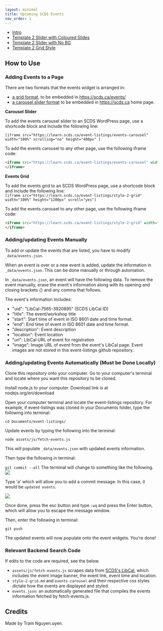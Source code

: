```yaml
---
layout: minimal
title: Upcoming SCDS Events
nav_order: 1 
---
```


- <a href="index">Intro</a>
- <a href="style-2">Template 2 Slider with Coloured Slides</a>
- <a href="events-carousel">Template 2 Slider with No BG</a>
- <a href="style-2-grid">Template 2 Grid Style</a>

## How to Use

### Adding Events to a Page

There are two formats that the events widget is arranged in:

- [a grid format]("style-2-grid"), to be embedded in https://scds.ca/events/
- [a carousel slider format]("events-carousel") to be embedded in https://scds.ca home page.

**Carousel Slider**

To add the events carousel slider to an SCDS WordPress page, use a shortcode block and include the following line:  

```[iframe src="https://learn.scds.ca/event-listings/events-carousel" width="100%" scrolling="no" height="400px" ]```

To add the events carousel to any other page, use the following iframe code:  
```html
<iframe src="https://learn.scds.ca/event-listings/events-carousel" width="100%" scrolling"yes" height="400px">
</iframe>
```

**Events Grid**

To add the events grid to an SCDS WordPress page, use a shortcode block and include the following line:  
```[iframe src="https://learn.scds.ca/event-listings/style-2-grid" width="100%" height="1200px" scroll="yes"]```

To add the events carousel to any other page, use the following iframe code:  
```html
<iframe src="https://learn.scds.ca/event-listings/style-2-grid" width="100%" scrolling"yes" height="1200px">
</iframe>
```


### Adding/updating Events Manually

To add or update the events that are listed, you have to modify `_data/events.json`. 

When an event is over or a new event is added, update the information in `_data/events.json`. This can be done manually or through automation.

In `_data/events.json`, an event will have the following data. To remove the event manually, erase the event's information along with its opening and closing brackets {} and any comma that follows. 

The event's information includes:

- "uid": "LibCal-7565-3920895" (SCDS LibCal ID)
- "title": The event/workshop title
- "start": Start time of event in ISO 8601 date and time format.
- "end": End time of event in ISO 8601 date and time format.
- "description": Event description
- "location": Event location
- "url": LibCal URL of event for registration
- "image": Image URL of event from the event's LibCal page. Event images are not stored in this event-listings github repository.

### Adding/updating Events Automatically (Must be Done Locally)

Clone this repository onto your computer. Go to your computer's terminal and locate where you want this repository to be cloned.

Install node.js to your computer. Download link is at nodejs.org/en/download

Open your computer terminal and locate the event-listings repository. For example, if event-listings was cloned in your Documents folder, type the following into terminal:

```cd Documents/event-listings/```

Update events by typing the following into the terminal:

```node assets/js/fetch-events.js```

This will populate `_data/events.json` with updated events information.

Then type the following in terminal:

```git commit --all```
The terminal will change to something like the following.
<img src="/assets/img/tut-1-terminal.png">

Type 'a' which will allow you to add a commit message. In this case, it would be `updated events`.

<img src="/assets/img/tut-2-terminal.png">

Once done, press the esc button and type `:wq` and press the Enter button, which will allow you to escape the message window.

Then, enter the following in terminal:

```git push```

The updated events will now populate onto the event widgets. You're done!


### Relevant Backend Search Code

If edits to the code are required, see the below.

- `assets/js/fetch-events.js` scrapes data from [SCDS's LibCal]("https://libcal.mcmaster.ca/calendar/scds?cid=7565&t=g&d=0000-00-00&cal=7565&inc=0"), which includes the event image banner, the event link, event time and location.
- `style-2-grid.md` and `events-carousel` and their respective css styles dictate how the events are displayed and styled.
- `events.json`: an automatically generated file that compiles the events information fetched by fetch-events.js. 
## Credits

Made by Tram Nguyen.uyen.